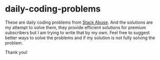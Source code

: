 # daily-coding-problems

These are daily coding problems from [Stack Abuse](https://stackabuse.com). And the solutions are my attempt to solve them, 
they provide efficient solutions for premium subscribers but I am trying to write that by my own. 
Feel free to suggest better ways to solve the problems and if my solution is not fully solving the problem. 

Thank you!
